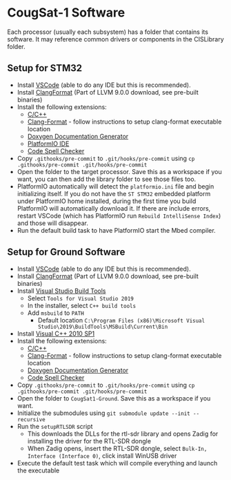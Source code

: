 # CougSat-1 Software #
Each processor (usually each subsystem) has a folder that contains its software. It may reference common drivers or components in the CISLibrary folder.

## Setup for STM32 ##
* Install [VSCode](https://code.visualstudio.com/) (able to do any IDE but this is recommended).
* Install [ClangFormat](http://releases.llvm.org/download.html) (Part of LLVM 9.0.0 download, see pre-built binaries)
* Install the following extensions:
  * [C/C++](https://marketplace.visualstudio.com/items?itemName=ms-vscode.cpptools)
  * [Clang-Format](https://marketplace.visualstudio.com/items?itemName=xaver.clang-format) - follow instructions to setup clang-format executable location
  * [Doxygen Documentation Generator](https://marketplace.visualstudio.com/items?itemName=cschlosser.doxdocgen)
  * [PlatformIO IDE](https://marketplace.visualstudio.com/items?itemName=platformio.platformio-ide)
  * [Code Spell Checker](https://marketplace.visualstudio.com/items?itemName=streetsidesoftware.code-spell-checker)
* Copy `.githooks/pre-commit` to `.git/hooks/pre-commit` using `cp .githooks/pre-commit .git/hooks/pre-commit`
* Open the folder to the target processor. Save this as a workspace if you want, you can then add the library folder to see those files too.
* PlatformIO automatically will detect the `platformio.ini` file and begin initializing itself. If you do not have the `ST STM32` embedded platform under PlatformIO home installed, during the first time you build PlatformIO will automatically download it. If there are include errors, restart VSCode (which has PlatformIO run `Rebuild IntelliSense Index`) and those will disappear.
* Run the default build task to have PlatformIO start the Mbed compiler.

## Setup for Ground Software ##
* Install [VSCode](https://code.visualstudio.com/) (able to do any IDE but this is recommended).
* Install [ClangFormat](http://releases.llvm.org/download.html) (Part of LLVM 9.0.0 download, see pre-built binaries)
* Install [Visual Studio Build Tools](https://visualstudio.microsoft.com/downloads/?q=build+tools)
  * Select `Tools for Visual Studio 2019`
  * In the installer, select `C++ build tools`
  * Add `msbuild` to `PATH`
    * Default location `C:\Program Files (x86)\Microsoft Visual Studio\2019\BuildTools\MSBuild\Current\Bin`
* Install [Visual C++ 2010 SP1](https://www.microsoft.com/en-US/download/confirmation.aspx?id=8328)
* Install the following extensions:
  * [C/C++](https://marketplace.visualstudio.com/items?itemName=ms-vscode.cpptools)
  * [Clang-Format](https://marketplace.visualstudio.com/items?itemName=xaver.clang-format) - follow instructions to setup clang-format executable location
  * [Doxygen Documentation Generator](https://marketplace.visualstudio.com/items?itemName=cschlosser.doxdocgen)
  * [Code Spell Checker](https://marketplace.visualstudio.com/items?itemName=streetsidesoftware.code-spell-checker)
* Copy `.githooks/pre-commit` to `.git/hooks/pre-commit` using `cp .githooks/pre-commit .git/hooks/pre-commit`
* Open the folder to `CougSat1-Ground`. Save this as a workspace if you want.
* Initialize the submodules using `git submodule update --init --recursive`
* Run the `setupRTLSDR` script
  * This downloads the DLLs for the rtl-sdr library and opens Zadig for installing the driver for the RTL-SDR dongle
  * When Zadig opens, insert the RTL-SDR dongle, select `Bulk-In, Interface (Interface 0)`, click install WinUSB driver
* Execute the default test task which will compile everything and launch the executable
